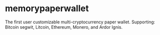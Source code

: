 # memorypaperwallet
The first user customizable multi-cryptocurrency paper wallet. Supporting: Bitcoin segwit, Litcoin, Ethereum, Monero, and Ardor Ignis.
